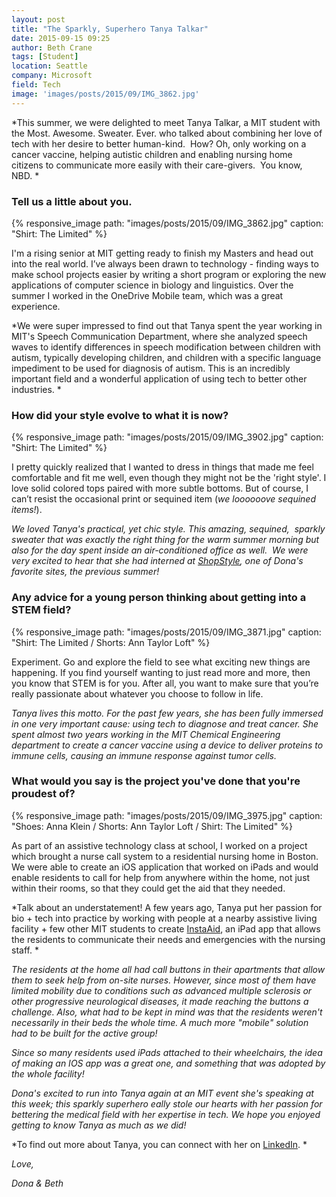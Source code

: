```yaml
---
layout: post
title: "The Sparkly, Superhero Tanya Talkar"
date: 2015-09-15 09:25
author: Beth Crane
tags: [Student]
location: Seattle
company: Microsoft
field: Tech
image: 'images/posts/2015/09/IMG_3862.jpg'
---
```


*This summer, we were delighted to meet Tanya Talkar, a MIT student with the Most. Awesome. Sweater. Ever. who talked about combining her love of tech with her desire to better human-kind.  How? Oh, only working on a cancer vaccine, helping autistic children and enabling nursing home citizens to communicate more easily with their care-givers.  You know, NBD. *

### Tell us a little about you.

{% responsive_image path: "images/posts/2015/09/IMG_3862.jpg" caption: "Shirt: The Limited" %}

I'm a rising senior at MIT getting ready to finish my Masters and head out into the real world. I’ve always been drawn to technology - finding ways to make school projects easier by writing a short program or exploring the new applications of computer science in biology and linguistics. Over the summer I worked in the OneDrive Mobile team, which was a great experience.

*We were super impressed to find out that Tanya spent the year working in MIT's Speech Communication Department, where she analyzed speech waves to identify differences in speech modification between children with autism, typically developing children, and children with a specific language impediment to be used for diagnosis of autism. This is an incredibly important field and a wonderful application of using tech to better other industries. *

### How did your style evolve to what it is now?

{% responsive_image path: "images/posts/2015/09/IMG_3902.jpg" caption: "Shirt: The Limited" %}

I pretty quickly realized that I wanted to dress in things that made me feel comfortable and fit me well, even though they might not be the 'right style'. I love solid colored tops paired with more subtle bottoms. But of course, I can’t resist the occasional print or sequined item (*we loooooove sequined items!*).

*We loved Tanya's practical, yet chic style. This amazing, sequined,  sparkly sweater that was exactly the right thing for the warm summer morning but also for the day spent inside an air-conditioned office as well.  We were very excited to hear that she had interned at [ShopStyle](http://www.shopstyle.com/), one of Dona's favorite sites, the previous summer!*

### Any advice for a young person thinking about getting into a STEM field?

{% responsive_image path: "images/posts/2015/09/IMG_3871.jpg" caption: "Shirt: The Limited / Shorts: Ann Taylor Loft" %}

Experiment. Go and explore the field to see what exciting new things are happening. If you find yourself wanting to just read more and more, then you know that STEM is for you. After all, you want to make sure that you’re really passionate about whatever you choose to follow in life.

*Tanya lives this motto. For the past few years, she has been fully immersed in one very important cause: using tech to diagnose and treat cancer. She spent almost two years working in the MIT Chemical Engineering department to create a cancer vaccine using a device to deliver proteins to immune cells, causing an immune response against tumor cells.*

### What would you say is the project you've done that you're proudest of?

{% responsive_image path: "images/posts/2015/09/IMG_3975.jpg" caption: "Shoes: Anna Klein / Shorts: Ann Taylor Loft / Shirt: The Limited" %}

As part of an assistive technology class at school, I worked on a project which brought a nurse call system to a residential nursing home in Boston. We were able to create an iOS application that worked on iPads and would enable residents to call for help from anywhere within the home, not just within their rooms, so that they could get the aid that they needed.

*Talk about an understatement! A few years ago, Tanya put her passion for bio + tech into practice by working with people at a nearby assistive living facility + few other MIT students to create [InstaAid](https://itunes.apple.com/us/app/instaaid/id943582901?mt=8), an iPad app that allows the residents to communicate their needs and emergencies with the nursing staff. *

*The residents at the home all had call buttons in their apartments that allow them to seek help from on-site nurses. However, since most of them have limited mobility due to conditions such as advanced multiple sclerosis or other progressive neurological diseases, it made reaching the buttons a challenge. Also, what had to be kept in mind was that the residents weren't necessarily in their beds the whole time. A much more "mobile" solution had to be built for the active group!*

*Since so many residents used iPads attached to their wheelchairs, the idea of making an IOS app was a great one, and something that was adopted by the whole facility!*

*Dona's excited to run into Tanya again at an MIT event she's speaking at this week; this sparkly superhero eally stole our hearts with her passion for bettering the medical field with her expertise in tech. We hope you enjoyed getting to know Tanya as much as we did!*

*To find out more about Tanya, you can connect with her on [LinkedIn](https://www.linkedin.com/in/tanyatalkar). *

*Love,*

*Dona & Beth*
